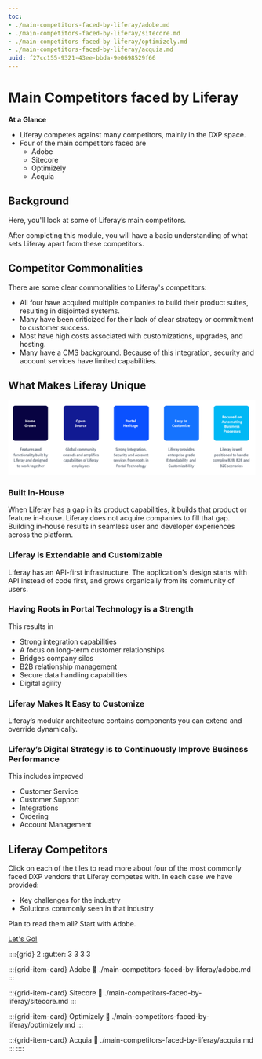 ```yaml
---
toc:
- ./main-competitors-faced-by-liferay/adobe.md
- ./main-competitors-faced-by-liferay/sitecore.md
- ./main-competitors-faced-by-liferay/optimizely.md
- ./main-competitors-faced-by-liferay/acquia.md
uuid: f27cc155-9321-43ee-bbda-9e0698529f66
---
```


# Main Competitors faced by Liferay

**At a Glance**

* Liferay competes against many competitors, mainly in the DXP space.
* Four of the main competitors faced are
  * Adobe
  * Sitecore
  * Optimizely
  * Acquia

## Background

Here, you'll look at some of Liferay’s main competitors.

After completing this module, you will have a basic understanding of what sets Liferay apart from these competitors.

## Competitor Commonalities

There are some clear commonalities to Liferay's competitors:

* All four have acquired multiple companies to build their product suites, resulting in disjointed systems.
* Many have been criticized for their lack of clear strategy or commitment to customer success.
* Most have high costs associated with customizations, upgrades, and hosting.
* Many have a CMS background. Because of this integration, security and account services have limited capabilities.

## What Makes Liferay Unique

![Liferay strengths against its competitors include its open source and portal heritage.](./main-competitors-faced-by-liferay/images/01.png)

### Built In-House

When Liferay has a gap in its product capabilities, it builds that product or feature in-house. Liferay does not acquire companies to fill that gap. Building in-house results in seamless user and developer experiences across the platform.

### Liferay is Extendable and Customizable

Liferay has an API-first infrastructure. The application's design starts with API instead of code first, and grows organically from its community of users.

### Having Roots in Portal Technology is a Strength

This results in

* Strong integration capabilities
* A focus on long-term customer relationships
* Bridges company silos
* B2B relationship management
* Secure data handling capabilities
* Digital agility

### Liferay Makes It Easy to Customize

Liferay’s modular architecture contains components you can extend and override dynamically.

### Liferay’s Digital Strategy is to Continuously Improve Business Performance

This includes improved

* Customer Service
* Customer Support
* Integrations
* Ordering
* Account Management

## Liferay Competitors

Click on each of the tiles to read more about four of the most commonly faced DXP vendors that Liferay competes with. In each case we have provided:

* Key challenges for the industry
* Solutions commonly seen in that industry

Plan to read them all? Start with Adobe. 

[Let's Go!](./main-competitors-faced-by-liferay/adobe.md)

::::{grid} 2
:gutter: 3 3 3 3

:::{grid-item-card} Adobe
:link: ./main-competitors-faced-by-liferay/adobe.md
:::

:::{grid-item-card} Sitecore
:link: ./main-competitors-faced-by-liferay/sitecore.md
:::

:::{grid-item-card} Optimizely
:link: ./main-competitors-faced-by-liferay/optimizely.md
:::

:::{grid-item-card} Acquia
:link: ./main-competitors-faced-by-liferay/acquia.md
:::
::::

